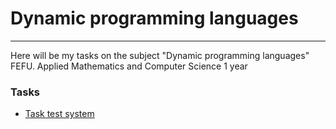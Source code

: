 # Dynamic programming languages
***
Here will be my tasks on the subject "Dynamic programming languages" 
FEFU. Applied Mathematics and Computer Science 1 year

### Tasks
- [Task test system](https://informatics.mccme.ru/ "Задачи Python")